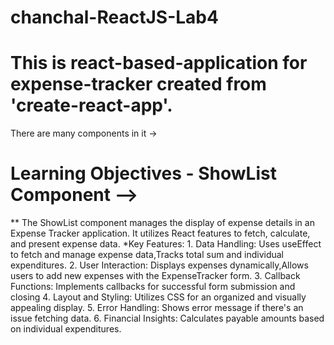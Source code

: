 # chanchal-ReactJS-Lab4
# This is react-based-application for expense-tracker created from 'create-react-app'.
There are many components in it -> 
# Learning Objectives - ShowList Component -->
** The ShowList component manages the display of expense details in an Expense Tracker application. It utilizes React features to fetch, calculate, and present expense data.
*Key Features: 1. Data Handling: Uses useEffect to fetch and manage expense data,Tracks total sum and individual expenditures.
2. User Interaction: Displays expenses dynamically,Allows users to add new expenses with the ExpenseTracker form.
3. Callback Functions: Implements callbacks for successful form submission and closing
4. Layout and Styling: Utilizes CSS for an organized and visually appealing display.
5. Error Handling: Shows error message if there's an issue fetching data.
6. Financial Insights: Calculates payable amounts based on individual expenditures.
